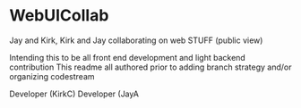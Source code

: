 # WebUICollab
Jay and Kirk, Kirk and Jay collaborating on web STUFF (public view)

Intending this to be all front end development and light backend contribution
This readme all authored prior to adding branch strategy and/or organizing codestream

Developer (KirkC)
Developer (JayA


